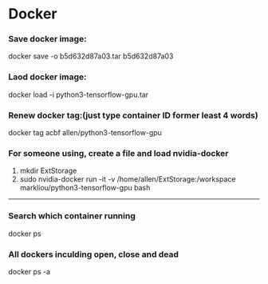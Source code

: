 # Docker

### Save docker image:  
docker save -o b5d632d87a03.tar b5d632d87a03  
### Laod docker image:  
docker load -i python3-tensorflow-gpu.tar  
### Renew docker tag:(just type container ID former least 4 words)  
docker tag acbf allen/python3-tensorflow-gpu
### For someone using, create a file and load nvidia-docker  
1. mkdir ExtStorage  
2. sudo nvidia-docker run -it -v /home/allen/ExtStorage:/workspace markliou/python3-tensorflow-gpu bash  
 ---  
### Search which container running  
docker ps  
### All dockers inculding open, close and dead  
docker ps -a  


